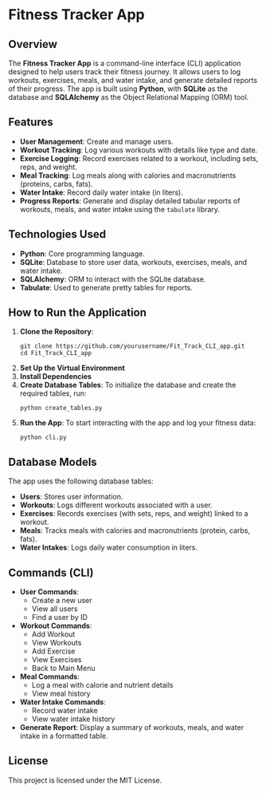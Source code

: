 <h1>Fitness Tracker App</h1>

<h2>Overview</h2>
<p>The <strong>Fitness Tracker App</strong> is a command-line interface (CLI) application designed to help users track their fitness journey. It allows users to log workouts, exercises, meals, and water intake, and generate detailed reports of their progress. The app is built using <strong>Python</strong>, with <strong>SQLite</strong> as the database and <strong>SQLAlchemy</strong> as the Object Relational Mapping (ORM) tool.</p>

<h2>Features</h2>
<ul>
    <li><strong>User Management</strong>: Create and manage users.</li>
    <li><strong>Workout Tracking</strong>: Log various workouts with details like type and date.</li>
    <li><strong>Exercise Logging</strong>: Record exercises related to a workout, including sets, reps, and weight.</li>
    <li><strong>Meal Tracking</strong>: Log meals along with calories and macronutrients (proteins, carbs, fats).</li>
    <li><strong>Water Intake</strong>: Record daily water intake (in liters).</li>
    <li><strong>Progress Reports</strong>: Generate and display detailed tabular reports of workouts, meals, and water intake using the <code>tabulate</code> library.</li>
</ul>

<h2>Technologies Used</h2>
<ul>
    <li><strong>Python</strong>: Core programming language.</li>
    <li><strong>SQLite</strong>: Database to store user data, workouts, exercises, meals, and water intake.</li>
    <li><strong>SQLAlchemy</strong>: ORM to interact with the SQLite database.</li>
    <li><strong>Tabulate</strong>: Used to generate pretty tables for reports.</li>
</ul>

<h2>How to Run the Application</h2>

<ol>
    <li>
        <strong>Clone the Repository</strong>:
        <pre><code>git clone https://github.com/yourusername/Fit_Track_CLI_app.git
cd Fit_Track_CLI_app</code></pre>
    </li>
    <li>
        <strong>Set Up the Virtual Environment</strong>
    </li>
    <li>
        <strong>Install Dependencies</strong>
    </li>
    <li>
        <strong>Create Database Tables</strong>:
        To initialize the database and create the required tables, run:
        <pre><code>python create_tables.py</code></pre>
    </li>
    <li>
        <strong>Run the App</strong>:
        To start interacting with the app and log your fitness data:
        <pre><code>python cli.py</code></pre>
    </li>
</ol>

<h2>Database Models</h2>
<p>The app uses the following database tables:</p>
<ul>
    <li><strong>Users</strong>: Stores user information.</li>
    <li><strong>Workouts</strong>: Logs different workouts associated with a user.</li>
    <li><strong>Exercises</strong>: Records exercises (with sets, reps, and weight) linked to a workout.</li>
    <li><strong>Meals</strong>: Tracks meals with calories and macronutrients (protein, carbs, fats).</li>
    <li><strong>Water Intakes</strong>: Logs daily water consumption in liters.</li>
</ul>

<h2>Commands (CLI)</h2>
<ul>
    <li><strong>User Commands</strong>:
        <ul>
            <li>Create a new user</li>
            <li>View all users</li>
            <li>Find a user by ID</li>
        </ul>
    </li>
    <li><strong>Workout Commands</strong>:
        <ul>
            <li> Add Workout </li>
            <li> View Workouts</li>
            <li> Add Exercise</li>
            <li> View Exercises</li>
            <li> Back to Main Menu</li>
        </ul>
    </li>
    <li><strong>Meal Commands</strong>:
        <ul>
            <li>Log a meal with calorie and nutrient details</li>
            <li>View meal history</li>
        </ul>
    </li>
    <li><strong>Water Intake Commands</strong>:
        <ul>
            <li>Record water intake</li>
            <li>View water intake history</li>
        </ul>
    </li>
    <li><strong>Generate Report</strong>: Display a summary of workouts, meals, and water intake in a formatted table.</li>
</ul>

<h2>License</h2>
<p>This project is licensed under the MIT License.</p>
